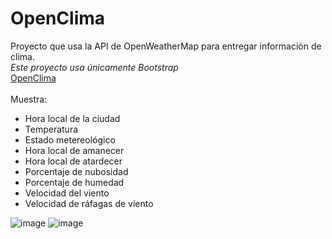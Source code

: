# OpenClima
Proyecto que usa la API de OpenWeatherMap para entregar información de clima.\
_Este proyecto usa únicamente Bootstrap_
\
[OpenClima](https://teclab.uct.cl/~oscar.cariaga/clima/)\
\
Muestra:
* Hora local de la ciudad
* Temperatura
* Estado metereológico
* Hora local de amanecer
* Hora local de atardecer
* Porcentaje de nubosidad
* Porcentaje de humedad
* Velocidad del viento
* Velocidad de ráfagas de viento

![image](https://github.com/user-attachments/assets/888c3aad-0742-46be-92fd-51628aa890cb)
![image](https://github.com/user-attachments/assets/5de5fddf-7d7f-4eec-8822-68f0e1442ebb)

